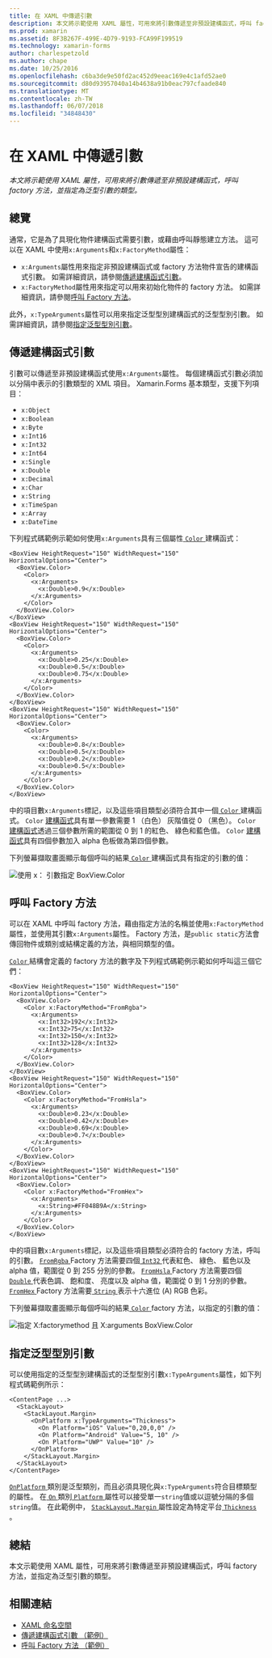 ```yaml
---
title: 在 XAML 中傳遞引數
description: 本文將示範使用 XAML 屬性，可用來將引數傳遞至非預設建構函式，呼叫 factory 方法，並指定為泛型引數的類型。
ms.prod: xamarin
ms.assetid: 8F3B267F-499E-4D79-9193-FCA99F199519
ms.technology: xamarin-forms
author: charlespetzold
ms.author: chape
ms.date: 10/25/2016
ms.openlocfilehash: c6ba3de9e50fd2ac452d9eeac169e4c1afd52ae0
ms.sourcegitcommit: d80d93957040a14b4638a91b0eac797cfaade840
ms.translationtype: MT
ms.contentlocale: zh-TW
ms.lasthandoff: 06/07/2018
ms.locfileid: "34848430"
---
```

# <a name="passing-arguments-in-xaml"></a>在 XAML 中傳遞引數

_本文將示範使用 XAML 屬性，可用來將引數傳遞至非預設建構函式，呼叫 factory 方法，並指定為泛型引數的類型。_

## <a name="overview"></a>總覽

通常，它是為了具現化物件建構函式需要引數，或藉由呼叫靜態建立方法。 這可以在 XAML 中使用`x:Arguments`和`x:FactoryMethod`屬性：

- `x:Arguments`屬性用來指定非預設建構函式或 factory 方法物件宣告的建構函式引數。 如需詳細資訊，請參閱[傳遞建構函式引數](#constructor_arguments)。
- `x:FactoryMethod`屬性用來指定可以用來初始化物件的 factory 方法。 如需詳細資訊，請參閱[呼叫 Factory 方法](#factory_methods)。

此外，`x:TypeArguments`屬性可以用來指定泛型型別建構函式的泛型型別引數。 如需詳細資訊，請參閱[指定泛型型別引數](#generic_type_arguments)。

<a name="constructor_arguments" />

## <a name="passing-constructor-arguments"></a>傳遞建構函式引數

引數可以傳遞至非預設建構函式使用`x:Arguments`屬性。 每個建構函式引數必須加以分隔中表示的引數類型的 XML 項目。 Xamarin.Forms 基本類型，支援下列項目：

- `x:Object`
- `x:Boolean`
- `x:Byte`
- `x:Int16`
- `x:Int32`
- `x:Int64`
- `x:Single`
- `x:Double`
- `x:Decimal`
- `x:Char`
- `x:String`
- `x:TimeSpan`
- `x:Array`
- `x:DateTime`

下列程式碼範例示範如何使用`x:Arguments`具有三個屬性[ `Color` ](https://developer.xamarin.com/api/type/Xamarin.Forms.Color/)建構函式：

```xaml
<BoxView HeightRequest="150" WidthRequest="150" HorizontalOptions="Center">
  <BoxView.Color>
    <Color>
      <x:Arguments>
        <x:Double>0.9</x:Double>
      </x:Arguments>
    </Color>
  </BoxView.Color>
</BoxView>
<BoxView HeightRequest="150" WidthRequest="150" HorizontalOptions="Center">
  <BoxView.Color>
    <Color>
      <x:Arguments>
        <x:Double>0.25</x:Double>
        <x:Double>0.5</x:Double>
        <x:Double>0.75</x:Double>
      </x:Arguments>
    </Color>
  </BoxView.Color>
</BoxView>
<BoxView HeightRequest="150" WidthRequest="150" HorizontalOptions="Center">
  <BoxView.Color>
    <Color>
      <x:Arguments>
        <x:Double>0.8</x:Double>
        <x:Double>0.5</x:Double>
        <x:Double>0.2</x:Double>
        <x:Double>0.5</x:Double>
      </x:Arguments>
    </Color>
  </BoxView.Color>
</BoxView>
```

中的項目數`x:Arguments`標記，以及這些項目類型必須符合其中一個[ `Color` ](https://developer.xamarin.com/api/type/Xamarin.Forms.Color/)建構函式。 `Color` [建構函式](https://developer.xamarin.com/api/constructor/Xamarin.Forms.Color.Color/p/System.Double/)具有單一參數需要 1 （白色） 灰階值從 0 （黑色）。 `Color` [建構函式](https://developer.xamarin.com/api/constructor/Xamarin.Forms.Color.Color/p/System.Double/System.Double/System.Double/)透過三個參數所需的範圍從 0 到 1 的紅色、 綠色和藍色值。 `Color` [建構函式](https://developer.xamarin.com/api/constructor/Xamarin.Forms.Color.Color/p/System.Double/System.Double/System.Double/System.Double/)具有四個參數加入 alpha 色板做為第四個參數。

下列螢幕擷取畫面顯示每個呼叫的結果[ `Color` ](https://developer.xamarin.com/api/type/Xamarin.Forms.Color/)建構函式具有指定的引數的值：

![](passing-arguments-images/passing-arguments.png "使用 x： 引數指定 BoxView.Color")

<a name="factory_methods" />

## <a name="calling-factory-methods"></a>呼叫 Factory 方法

可以在 XAML 中呼叫 factory 方法，藉由指定方法的名稱並使用`x:FactoryMethod`屬性，並使用其引數`x:Arguments`屬性。 Factory 方法，是`public static`方法會傳回物件或類別或結構定義的方法，與相同類型的值。

[ `Color` ](https://developer.xamarin.com/api/type/Xamarin.Forms.Color/)結構會定義的 factory 方法的數字及下列程式碼範例示範如何呼叫這三個它們：

```xaml
<BoxView HeightRequest="150" WidthRequest="150" HorizontalOptions="Center">
  <BoxView.Color>
    <Color x:FactoryMethod="FromRgba">
      <x:Arguments>
        <x:Int32>192</x:Int32>
        <x:Int32>75</x:Int32>
        <x:Int32>150</x:Int32>                        
        <x:Int32>128</x:Int32>
      </x:Arguments>
    </Color>
  </BoxView.Color>
</BoxView>
<BoxView HeightRequest="150" WidthRequest="150" HorizontalOptions="Center">
  <BoxView.Color>
    <Color x:FactoryMethod="FromHsla">
      <x:Arguments>
        <x:Double>0.23</x:Double>
        <x:Double>0.42</x:Double>
        <x:Double>0.69</x:Double>
        <x:Double>0.7</x:Double>
      </x:Arguments>
    </Color>
  </BoxView.Color>
</BoxView>
<BoxView HeightRequest="150" WidthRequest="150" HorizontalOptions="Center">
  <BoxView.Color>
    <Color x:FactoryMethod="FromHex">
      <x:Arguments>
        <x:String>#FF048B9A</x:String>
      </x:Arguments>
    </Color>
  </BoxView.Color>
</BoxView>
```

中的項目數`x:Arguments`標記，以及這些項目類型必須符合的 factory 方法，呼叫的引數。 [ `FromRgba` ](https://developer.xamarin.com/api/member/Xamarin.Forms.Color.FromRgba/p/System.Int32/System.Int32/System.Int32/System.Int32/) Factory 方法需要四個[ `Int32` ](https://docs.microsoft.com/dotnet/api/system.int32)代表紅色、 綠色、 藍色以及 alpha 值，範圍從 0 到 255 分別的參數。 [ `FromHsla` ](https://developer.xamarin.com/api/member/Xamarin.Forms.Color.FromHsla/p/System.Double/System.Double/System.Double/System.Double/) Factory 方法需要四個[ `Double` ](https://docs.microsoft.com/dotnet/api/system.double)代表色調、 飽和度、 亮度以及 alpha 值，範圍從 0 到 1 分別的參數。 [ `FromHex` ](https://developer.xamarin.com/api/member/Xamarin.Forms.Color.FromHex/p/System.String/) Factory 方法需要[ `String` ](https://docs.microsoft.com/dotnet/api/system.string)表示十六進位 (A) RGB 色彩。

下列螢幕擷取畫面顯示每個呼叫的結果[ `Color` ](https://developer.xamarin.com/api/type/Xamarin.Forms.Color/) factory 方法，以指定的引數的值：

![](passing-arguments-images/factory-methods.png "指定 X:factorymethod 且 X:arguments BoxView.Color")

<a name="generic_type_arguments" />

## <a name="specifying-a-generic-type-argument"></a>指定泛型型別引數

可以使用指定的泛型型別建構函式的泛型型別引數`x:TypeArguments`屬性，如下列程式碼範例所示：

```xaml
<ContentPage ...>
  <StackLayout>
    <StackLayout.Margin>
      <OnPlatform x:TypeArguments="Thickness">
        <On Platform="iOS" Value="0,20,0,0" />
        <On Platform="Android" Value="5, 10" />
        <On Platform="UWP" Value="10" />
      </OnPlatform>
    </StackLayout.Margin>
  </StackLayout>
</ContentPage>
```

[ `OnPlatform` ](https://developer.xamarin.com/api/type/Xamarin.Forms.OnPlatform%3CT%3E/)類別是泛型類別，而且必須具現化與`x:TypeArguments`符合目標類型的屬性。 在[ `On` ](https://developer.xamarin.com/api/type/Xamarin.Forms.On/)類別[ `Platform` ](https://developer.xamarin.com/api/property/Xamarin.Forms.On.Platform/)屬性可以接受單一`string`值或以逗號分隔的多個`string`值。 在此範例中， [ `StackLayout.Margin` ](https://developer.xamarin.com/api/property/Xamarin.Forms.View.Margin/)屬性設定為特定平台[ `Thickness` ](https://developer.xamarin.com/api/type/Xamarin.Forms.Thickness/)。

## <a name="summary"></a>總結

本文示範使用 XAML 屬性，可用來將引數傳遞至非預設建構函式，呼叫 factory 方法，並指定為泛型引數的類型。


## <a name="related-links"></a>相關連結

- [XAML 命名空間](~/xamarin-forms/xaml/namespaces.md)
- [傳遞建構函式引數 （範例）](https://developer.xamarin.com/samples/xamarin-forms/xaml/passingconstructorarguments/)
- [呼叫 Factory 方法 （範例）](https://developer.xamarin.com/samples/xamarin-forms/xaml/callingfactorymethods/)
